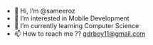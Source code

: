 - 👋 Hi, I’m @sameeroz
- 👀 I’m interested in Mobile Development
- 🌱 I’m currently learning Computer Science
- 📫 How to reach me ?? gdrboy11@gmail.com
